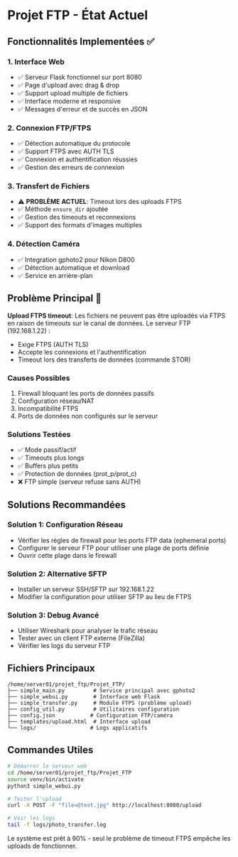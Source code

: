 # Projet FTP - État Actuel

## Fonctionnalités Implementées ✅

### 1. Interface Web
- ✅ Serveur Flask fonctionnel sur port 8080
- ✅ Page d'upload avec drag & drop
- ✅ Support upload multiple de fichiers
- ✅ Interface moderne et responsive
- ✅ Messages d'erreur et de succès en JSON

### 2. Connexion FTP/FTPS
- ✅ Détection automatique du protocole
- ✅ Support FTPS avec AUTH TLS
- ✅ Connexion et authentification réussies
- ✅ Gestion des erreurs de connexion

### 3. Transfert de Fichiers
- ⚠️ **PROBLÈME ACTUEL**: Timeout lors des uploads FTPS
- ✅ Méthode `ensure_dir` ajoutée
- ✅ Gestion des timeouts et reconnexions
- ✅ Support des formats d'images multiples

### 4. Détection Caméra
- ✅ Integration gphoto2 pour Nikon D800
- ✅ Détection automatique et download
- ✅ Service en arrière-plan

## Problème Principal 🔴

**Upload FTPS timeout**: Les fichiers ne peuvent pas être uploadés via FTPS en raison de timeouts sur le canal de données. Le serveur FTP (192.168.1.22) :
- Exige FTPS (AUTH TLS)
- Accepte les connexions et l'authentification
- Timeout lors des transferts de données (commande STOR)

### Causes Possibles
1. Firewall bloquant les ports de données passifs
2. Configuration réseau/NAT
3. Incompatibilité FTPS
4. Ports de données non configurés sur le serveur

### Solutions Testées
- ✅ Mode passif/actif
- ✅ Timeouts plus longs
- ✅ Buffers plus petits
- ✅ Protection de données (prot_p/prot_c)
- ❌ FTP simple (serveur refuse sans AUTH)

## Solutions Recommandées

### Solution 1: Configuration Réseau
- Vérifier les règles de firewall pour les ports FTP data (ephemeral ports)
- Configurer le serveur FTP pour utiliser une plage de ports définie
- Ouvrir cette plage dans le firewall

### Solution 2: Alternative SFTP
- Installer un serveur SSH/SFTP sur 192.168.1.22
- Modifier la configuration pour utiliser SFTP au lieu de FTPS

### Solution 3: Debug Avancé
- Utiliser Wireshark pour analyser le trafic réseau
- Tester avec un client FTP externe (FileZilla)
- Vérifier les logs du serveur FTP

## Fichiers Principaux

```
/home/server01/projet_ftp/Projet_FTP/
├── simple_main.py         # Service principal avec gphoto2
├── simple_webui.py        # Interface web Flask
├── simple_transfer.py     # Module FTPS (problème upload)
├── config_util.py         # Utilitaires configuration
├── config.json           # Configuration FTP/caméra
├── templates/upload.html  # Interface upload
└── logs/                 # Logs applicatifs
```

## Commandes Utiles

```bash
# Démarrer le serveur web
cd /home/server01/projet_ftp/Projet_FTP
source venv/bin/activate
python3 simple_webui.py

# Tester l'upload
curl -X POST -F "file=@test.jpg" http://localhost:8080/upload

# Voir les logs
tail -f logs/photo_transfer.log
```

Le système est prêt à 90% - seul le problème de timeout FTPS empêche les uploads de fonctionner.
